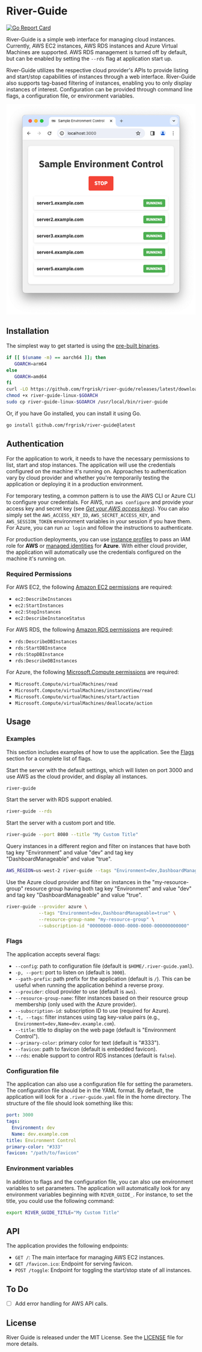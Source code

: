 # River-Guide

[![Go Report Card](https://goreportcard.com/badge/github.com/frgrisk/river-guide)](https://goreportcard.com/report/github.com/frgrisk/river-guide)

River-Guide is a simple web interface for managing cloud instances.
Currently, AWS EC2 instances, AWS RDS instances and Azure Virtual Machines are
supported. AWS RDS management is turned off by default, but can be enabled by
setting the `--rds` flag at application start up. 

River-Guide utilizes the respective cloud provider's APIs to provide listing 
and start/stop capabilities of instances through a web interface. River-Guide
also supports tag-based filtering of instances, enabling you to only display 
instances of interest. Configuration can be provided through command line 
flags, a configuration file, or environment variables.

![Screenshot 2024-04-03 at 15.36.33.png](cmd/assets/screenshot.png)

## Installation

The simplest way to get started is using the [pre-built binaries](https://github.com/frgrisk/river-guide/releases).

```bash
if [[ $(uname -m) == aarch64 ]]; then
   GOARCH=arm64
else
   GOARCH=amd64
fi
curl -LO https://github.com/frgrisk/river-guide/releases/latest/download/river-guide-linux-$GOARCH
chmod +x river-guide-linux-$GOARCH
sudo cp river-guide-linux-$GOARCH /usr/local/bin/river-guide
```

Or, if you have Go installed, you can install it using Go.

```bash
go install github.com/frgrisk/river-guide@latest
```

## Authentication

For the application to work, it needs to have the necessary permissions to
list, start and stop instances. The application will use the credentials
configured on the machine it's running on. Approaches to authentication
vary by cloud provider and whether you're temporarily testing
the application or deploying it in a production environment.

For temporary testing, a common pattern is to use the AWS CLI or Azure
CLI to configure your credentials. For AWS, run `aws configure` and
provide your access key and secret key (see [_Get your AWS access keys_](https://aws.github.io/aws-sdk-go-v2/docs/getting-started/#get-your-aws-access-keys)).
You can also simply set the `AWS_ACCESS_KEY_ID`, `AWS_SECRET_ACCESS_KEY`,
and `AWS_SESSION_TOKEN` environment variables in your session if you have them.
For Azure, you can run `az login` and follow the instructions to authenticate.

For production deployments, you can use [instance profiles](https://docs.aws.amazon.com/IAM/latest/UserGuide/id_roles_use_switch-role-ec2_instance-profiles.html)
to pass an IAM role for **AWS** or [managed identities](https://learn.microsoft.com/en-us/azure/developer/go/azure-sdk-authentication-managed-identity?tabs=azure-cli)
for **Azure**. With either cloud provider, the application will automatically
use the credentials configured on the machine it's running on.

### Required Permissions

For AWS EC2, the following [Amazon EC2 permissions](https://docs.aws.amazon.com/AWSEC2/latest/APIReference/API_Operations.html)
are required:

- `ec2:DescribeInstances`
- `ec2:StartInstances`
- `ec2:StopInstances`
- `ec2:DescribeInstanceStatus`

For AWS RDS, the following [Amazon RDS permissions](https://docs.aws.amazon.com/AmazonRDS/latest/APIReference/API_Operations.html)
are required:

- `rds:DescribeDBInstances`
- `rds:StartDBInstance`
- `rds:StopDBInstance`
- `rds:DescribeDBInstances`

For Azure, the following [Microsoft.Compute permissions](https://learn.microsoft.com/en-us/azure/role-based-access-control/permissions/compute#microsoftcompute)
are required:

- `Microsoft.Compute/virtualMachines/read`
- `Microsoft.Compute/virtualMachines/instanceView/read`
- `Microsoft.Compute/virtualMachines/start/action`
- `Microsoft.Compute/virtualMachines/deallocate/action`

## Usage

### Examples

This section includes examples of how to use the application. See the
[Flags](#flags) section for a complete list of flags.

Start the server with the default settings, which will listen on port 3000 and
use AWS as the cloud provider, and display all instances.

```bash
river-guide
```

Start the server with RDS support enabled.

```bash
river-guide --rds
```

Start the server with a custom port and title.

```bash
river-guide --port 8080 --title "My Custom Title"
```

Query instances in a different region and filter on instances that have both tag
key "Environment" and value "dev" and tag key "DashboardManageable" and value
"true".

```bash
AWS_REGION=us-west-2 river-guide --tags "Environment=dev,DashboardManageable=true"
```

Use the Azure cloud provider and filter on instances in the "my-resource-group"
resource group having both tag key "Environment" and value "dev" and tag key
"DashboardManageable" and value "true".

```bash
river-guide --provider azure \
            --tags "Environment=dev,DashboardManageable=true" \
            --resource-group-name "my-resource-group" \
            --subscription-id "00000000-0000-0000-0000-000000000000"
```

### Flags

The application accepts several flags:

- `--config`: path to configuration file (default is `$HOME/.river-guide.yaml`).
- `-p, --port`: port to listen on (default is `3000`).
- `--path-prefix`: path prefix for the application (default is `/`). This
  can be useful when running the application behind a reverse proxy.
- `--provider`: cloud provider to use (default is `aws`).
- `--resource-group-name`: filter instances based on their resource group membership
  (only used with the Azure provider).
- `--subscription-id`: subscription ID to use (required for Azure).
- `-t, --tags`: filter instances using tag key-value pairs (e.g.,
  `Environment=dev,Name=dev.example.com`).
- `--title`: title to display on the web page (default is "Environment
  Control").
- `--primary-color`: primary color for text (default is "#333").
- `--favicon`: path to favicon (default is embedded favicon).
- `--rds`: enable support to control RDS instances (default is `false`).

### Configuration file

The application can also use a configuration file for setting the parameters.
The configuration file should be in the YAML format. By default, the
application will look for a `.river-guide.yaml` file in the home directory.
The structure of the file should look something like this:

```yaml
port: 3000
tags:
  Environment: dev
  Name: dev.example.com
title: Environment Control
primary-color: "#333"
favicon: "/path/to/favicon"
```

### Environment variables

In addition to flags and the configuration file, you can also use
environment variables to set parameters. The application will automatically
look for any environment variables beginning with `RIVER_GUIDE_`. For
instance, to set the title, you could use the following command:

```bash
export RIVER_GUIDE_TITLE="My Custom Title"
```

## API

The application provides the following endpoints:

- `GET /`: The main interface for managing AWS EC2 instances.
- `GET /favicon.ico`: Endpoint for serving favicon.
- `POST /toggle`: Endpoint for toggling the start/stop state of all instances.

## To Do

- [ ] Add error handling for AWS API calls.

## License

River Guide is released under the MIT License. See the [LICENSE](./LICENSE)
file for more details.
